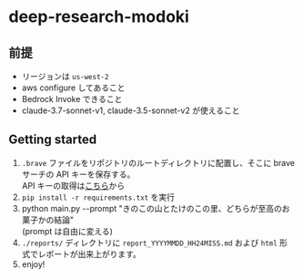 # deep-research-modoki

## 前提
* リージョンは `us-west-2`
* aws configure してあること
* Bedrock Invoke できること
* claude-3.7-sonnet-v1, claude-3.5-sonnet-v2 が使えること

## Getting started

1. `.brave` ファイルをリポジトリのルートディレクトリに配置し、そこに brave サーチの API キーを保存する。  
  API キーの取得は[こちら](https://brave.com/search/api/)から
2. `pip install -r requirements.txt` を実行
3. python main.py --prompt "きのこの山とたけのこの里、どちらが至高のお菓子かの結論"  
  (prompt は自由に変える)
4. `./reports/` ディレクトリに `report_YYYYMMDD_HH24MISS.md` および `html` 形式でレポートが出来上がります。
5. enjoy!